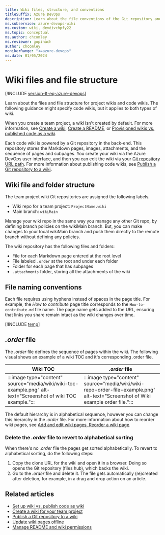```yaml
---
title: Wiki files, structure, and conventions
titleSuffix: Azure DevOps 
description: Learn about the file conventions of the Git repository and project wikis in Azure DevOps.
ms.subservice: azure-devops-wiki
ms.custom: wiki, devdivchpfy22
ms.topic: conceptual 
ms.author: chcomley
ms.reviewer: gopinach
author: chcomley
monikerRange: "<=azure-devops"
ms.date: 01/05/2024  
---
```


# Wiki files and file structure

[!INCLUDE [version-lt-eq-azure-devops](../../includes/version-lt-eq-azure-devops.md)] 

Learn about the files and file structure for project wikis and code wikis. The following guidance might specify code wikis, but it applies to both types of wiki.

When you create a team project, a wiki isn't created by default. For more information, see [Create a wiki](wiki-create-repo.md), [Create a README](../../repos/git/create-a-readme.md), or [Provisioned wikis vs. published code as a wiki](provisioned-vs-published-wiki.md).

Each code wiki is powered by a Git repository in the back-end. This repository stores the Markdown pages, images, attachments, and the sequence of pages and subpages. You create your wiki via the Azure DevOps user interface, and then you can edit the wiki via your [Git repository URL path](wiki-create-repo.md#how-can-i-go-to-the-git-repository). For more information about publishing code wikis, see [Publish a Git repository to a wiki](publish-repo-to-wiki.md).

## Wiki file and folder structure

The team project wiki Git repositories are assigned the following labels.

- Wiki repo for a team project: `ProjectName.wiki`
- Main branch: `wikiMain`

Manage your wiki repo in the same way you manage any other Git repo, by defining branch policies on the wikiMain branch. But, you can make changes to your local wikiMain branch and push them directly to the remote branch without defining any policies.

The wiki repository has the following files and folders:
- File for each Markdown page entered at the root level
- File labeled `.order` at the root and under each folder  
- Folder for each page that has subpages  
- `.attachments` folder, storing all the attachments of the wiki  

## File naming conventions

Each file requires using hyphens instead of spaces in the page title. For example, the *How to contribute* page title corresponds to the `How-to-contribute.md` file name. The page name gets added to the URL, ensuring that links you share remain intact as the wiki changes over time.

[!INCLUDE [temp](./includes/wiki-naming-conventions.md)]

## *.order* file

The *.order* file defines the sequence of pages within the wiki. The following visual shows an example of a wiki TOC and it's corresponding .order file.

| **Wiki TOC**     | ***.order* file**                               |
|--------------|--------------------------------------------|
| :::image type="content" source="media/wiki/wiki-toc-example.png" alt-text="Screenshot of wiki TOC example."::: | :::image type="content" source="media/wiki/wiki-repo-order-file-example.png" alt-text="Screenshot of Wiki example order file."::: |

The default hierarchy is in alphabetical sequence, however you can change this hierarchy in the *.order* file. For more information about how to reorder wiki pages, see [Add and edit wiki pages, Reorder a wiki page](add-edit-wiki.md#reorder-a-wiki-page).

### Delete the *.order* file to revert to alphabetical sorting

When there's no *.order* file the pages get sorted alphabetically. To revert to alphabetical sorting, do the following steps:

1. Copy the clone URL for the wiki and open it in a browser.
   Doing so opens the Git repository (files hub), which backs the wiki.
2. Go to the *.order* file and delete it.
   The file gets automatically (re)created after deletion, for example, in a drag and drop action on an article.

## Related articles

- [Set up wiki vs. publish code as wiki](provisioned-vs-published-wiki.md)
- [Create a wiki for your team project](wiki-create-repo.md)
- [Publish a Git repository to a wiki](publish-repo-to-wiki.md)
- [Update wiki pages offline](wiki-update-offline.md)
- [Manage README and wiki permissions](manage-readme-wiki-permissions.md)
